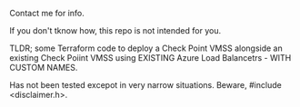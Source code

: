 Contact me for info. 

If you don't tknow how, this repo is not intended for you. 

TLDR; some Terraform code to deploy a Check Point VMSS alongside an existing Check Poiint VMSS using EXISTING Azure Load Balancetrs - WITH CUSTOM NAMES. 

Has not been tested excepot in very narrow situations. Beware, #include <disclaimer.h>.  
